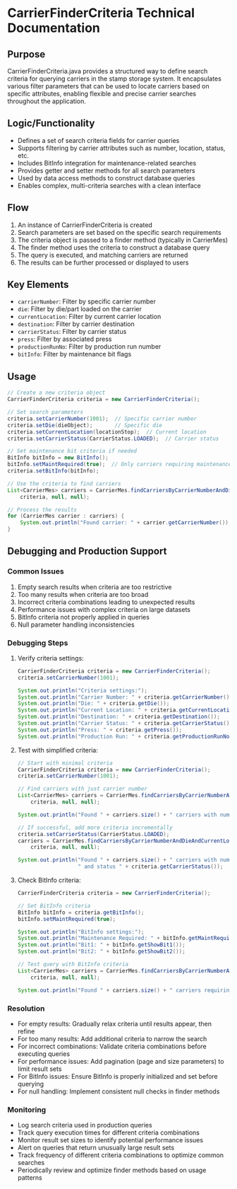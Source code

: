 # CarrierFinderCriteria Technical Documentation

## Purpose
CarrierFinderCriteria.java provides a structured way to define search criteria for querying carriers in the stamp storage system. It encapsulates various filter parameters that can be used to locate carriers based on specific attributes, enabling flexible and precise carrier searches throughout the application.

## Logic/Functionality
- Defines a set of search criteria fields for carrier queries
- Supports filtering by carrier attributes such as number, location, status, etc.
- Includes BitInfo integration for maintenance-related searches
- Provides getter and setter methods for all search parameters
- Used by data access methods to construct database queries
- Enables complex, multi-criteria searches with a clean interface

## Flow
1. An instance of CarrierFinderCriteria is created
2. Search parameters are set based on the specific search requirements
3. The criteria object is passed to a finder method (typically in CarrierMes)
4. The finder method uses the criteria to construct a database query
5. The query is executed, and matching carriers are returned
6. The results can be further processed or displayed to users

## Key Elements
- `carrierNumber`: Filter by specific carrier number
- `die`: Filter by die/part loaded on the carrier
- `currentLocation`: Filter by current carrier location
- `destination`: Filter by carrier destination
- `carrierStatus`: Filter by carrier status
- `press`: Filter by associated press
- `productionRunNo`: Filter by production run number
- `bitInfo`: Filter by maintenance bit flags

## Usage
```java
// Create a new criteria object
CarrierFinderCriteria criteria = new CarrierFinderCriteria();

// Set search parameters
criteria.setCarrierNumber(1001);  // Specific carrier number
criteria.setDie(dieObject);       // Specific die
criteria.setCurrentLocation(locationStop);  // Current location
criteria.setCarrierStatus(CarrierStatus.LOADED);  // Carrier status

// Set maintenance bit criteria if needed
BitInfo bitInfo = new BitInfo();
bitInfo.setMaintRequired(true);  // Only carriers requiring maintenance
criteria.setBitInfo(bitInfo);

// Use the criteria to find carriers
List<CarrierMes> carriers = CarrierMes.findCarriersByCarrierNumberAndDieAndCurrentLocationAndCarrierStatusAndPressAndProductionRunNo(
    criteria, null, null);

// Process the results
for (CarrierMes carrier : carriers) {
    System.out.println("Found carrier: " + carrier.getCarrierNumber());
}
```

## Debugging and Production Support

### Common Issues
1. Empty search results when criteria are too restrictive
2. Too many results when criteria are too broad
3. Incorrect criteria combinations leading to unexpected results
4. Performance issues with complex criteria on large datasets
5. BitInfo criteria not properly applied in queries
6. Null parameter handling inconsistencies

### Debugging Steps
1. Verify criteria settings:
   ```java
   CarrierFinderCriteria criteria = new CarrierFinderCriteria();
   criteria.setCarrierNumber(1001);
   
   System.out.println("Criteria settings:");
   System.out.println("Carrier Number: " + criteria.getCarrierNumber());
   System.out.println("Die: " + criteria.getDie());
   System.out.println("Current Location: " + criteria.getCurrentLocation());
   System.out.println("Destination: " + criteria.getDestination());
   System.out.println("Carrier Status: " + criteria.getCarrierStatus());
   System.out.println("Press: " + criteria.getPress());
   System.out.println("Production Run: " + criteria.getProductionRunNo());
   ```

2. Test with simplified criteria:
   ```java
   // Start with minimal criteria
   CarrierFinderCriteria criteria = new CarrierFinderCriteria();
   criteria.setCarrierNumber(1001);
   
   // Find carriers with just carrier number
   List<CarrierMes> carriers = CarrierMes.findCarriersByCarrierNumberAndDieAndCurrentLocationAndCarrierStatusAndPressAndProductionRunNo(
       criteria, null, null);
   
   System.out.println("Found " + carriers.size() + " carriers with number " + criteria.getCarrierNumber());
   
   // If successful, add more criteria incrementally
   criteria.setCarrierStatus(CarrierStatus.LOADED);
   carriers = CarrierMes.findCarriersByCarrierNumberAndDieAndCurrentLocationAndCarrierStatusAndPressAndProductionRunNo(
       criteria, null, null);
   
   System.out.println("Found " + carriers.size() + " carriers with number " + criteria.getCarrierNumber() + 
                      " and status " + criteria.getCarrierStatus());
   ```

3. Check BitInfo criteria:
   ```java
   CarrierFinderCriteria criteria = new CarrierFinderCriteria();
   
   // Set BitInfo criteria
   BitInfo bitInfo = criteria.getBitInfo();
   bitInfo.setMaintRequired(true);
   
   System.out.println("BitInfo settings:");
   System.out.println("Maintenance Required: " + bitInfo.getMaintRequired());
   System.out.println("Bit1: " + bitInfo.getShowBit1());
   System.out.println("Bit2: " + bitInfo.getShowBit2());
   
   // Test query with BitInfo criteria
   List<CarrierMes> carriers = CarrierMes.findCarriersByCarrierNumberAndDieAndCurrentLocationAndCarrierStatusAndPressAndProductionRunNo(
       criteria, null, null);
   
   System.out.println("Found " + carriers.size() + " carriers requiring maintenance");
   ```

### Resolution
- For empty results: Gradually relax criteria until results appear, then refine
- For too many results: Add additional criteria to narrow the search
- For incorrect combinations: Validate criteria combinations before executing queries
- For performance issues: Add pagination (page and size parameters) to limit result sets
- For BitInfo issues: Ensure BitInfo is properly initialized and set before querying
- For null handling: Implement consistent null checks in finder methods

### Monitoring
- Log search criteria used in production queries
- Track query execution times for different criteria combinations
- Monitor result set sizes to identify potential performance issues
- Alert on queries that return unusually large result sets
- Track frequency of different criteria combinations to optimize common searches
- Periodically review and optimize finder methods based on usage patterns